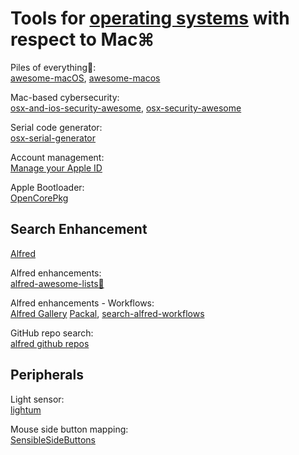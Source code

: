 
# Tools for [operating systems](https://trendless.tech/os/) with respect to Mac⌘

Piles of everything💩:  
[awesome-macOS](https://github.com/iCHAIT/awesome-macOS),
[awesome-macos](https://github.com/phmullins/awesome-macos)

Mac-based cybersecurity:  
[osx-and-ios-security-awesome](https://github.com/ashishb/osx-and-ios-security-awesome),
[osx-security-awesome](https://github.com/kai5263499/osx-security-awesome)

Serial code generator:  
[osx-serial-generator](https://github.com/sickcodes/osx-serial-generator)

Account management:  
[Manage your Apple ID](https://appleid.apple.com/)

Apple Bootloader:  
[OpenCorePkg](https://github.com/acidanthera/OpenCorePkg)

## Search Enhancement

[Alfred](https://www.alfredapp.com/)

Alfred enhancements:  
[alfred-awesome-lists💩](https://github.com/nikitavoloboev/alfred-awesome-lists)

Alfred enhancements - Workflows:  
[Alfred Gallery](https://alfred.app/)
[Packal](https://www.packal.org/),
[search-alfred-workflows](https://github.com/Acidham/search-alfred-workflows)

GitHub repo search:  
[alfred github repos](https://github.com/edgarjs/alfred-github-repos)

## Peripherals

Light sensor:  
[lightum](https://github.com/poliva/lightum)

Mouse side button mapping:  
[SensibleSideButtons](https://sensible-side-buttons.archagon.net/)
